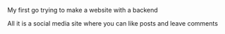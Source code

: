 My first go trying to make a website with a backend

All it is a social media site where you can like posts and leave comments
